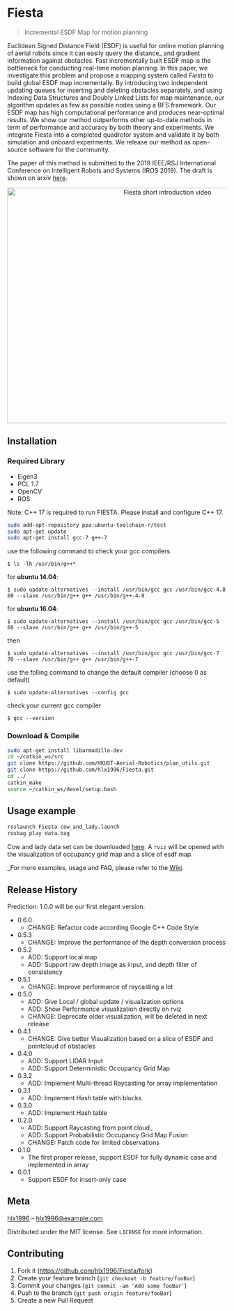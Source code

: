 # Fiesta
> Incremental ESDF Map for motion planning

Euclidean Signed Distance Field (ESDF) is useful for online motion planning of aerial robots
since it can easily query the distance_ and gradient information against obstacles.
Fast incrementally built ESDF map is the bottleneck for conducting real-time motion planning.
In this paper, we investigate this problem and propose a mapping system called *Fiesta* to build
global ESDF map incrementally. By introducing two independent updating queues for inserting and
deleting obstacles separately, and using Indexing Data Structures and Doubly Linked Lists for
map maintenance, our algorithm updates as few as possible nodes using a BFS framework. Our ESDF
map has high computational performance and produces near-optimal results.
We show our method outperforms other up-to-date methods in term of performance and accuracy
by both theory and experiments. We integrate Fiesta into a completed quadrotor system and validate
it by both simulation and onboard experiments. We release our method as open-source software for the community. 

The paper of this method is submitted to the 2019 IEEE/RSJ International Conference on
Intelligent Robots and Systems (IROS 2019).  The draft is shown on arxiv
[here](https://arxiv.org/abs/1903.02144).

<p align="center">
<a href="http://www.youtube.com/watch?feature=player_embedded&v=pgRi8LOnT6Y
" target="_blank"><img src="figure/shortIntroduction.png"
alt="Fiesta short introduction video" width="720" height="540" /></a>
</p>

## Installation
### Required Library
- Eigen3
- PCL 1.7
- OpenCV
- ROS

Note: C++ 17 is required to run FIESTA. Please install and configure C++ 17.
```bash
sudo add-apt-repository ppa:ubuntu-toolchain-r/test
sudo apt-get update
sudo apt-get install gcc-7 g++-7
``` 

use the following command to check your gcc compilers

```
$ ls -lh /usr/bin/g++*
```

for **ubuntu 14.04**:

```
$ sudo update-alternatives --install /usr/bin/gcc gcc /usr/bin/gcc-4.8 60 --slave /usr/bin/g++ g++ /usr/bin/g++-4.8
```

for **ubuntu 16.04**:
```
$ sudo update-alternatives --install /usr/bin/gcc gcc /usr/bin/gcc-5 60 --slave /usr/bin/g++ g++ /usr/bin/g++-5
```

then

```
$ sudo update-alternatives --install /usr/bin/gcc gcc /usr/bin/gcc-7 70 --slave /usr/bin/g++ g++ /usr/bin/g++-7
```

use the folling command to change the default compiler (choose 0 as default)

```
$ sudo update-alternatives --config gcc
```

check your current gcc compiler

```
$ gcc --version
```


### Download & Compile
```sh
sudo apt-get install libarmadillo-dev
cd ~/catkin_ws/src
git clone https://github.com/HKUST-Aerial-Robotics/plan_utils.git
git clone https://github.com/hlx1996/Fiesta.git
cd ../
catkin_make
source ~/catkin_ws/devel/setup.bash
```



## Usage example

```sh
roslaunch Fiesta cow_and_lady.launch
rosbag play data.bag
```

Cow and lady data set can be downloaded [here](http://robotics.ethz.ch/~asl-datasets/iros_2017_voxblox/data.bag).
A `rviz` will be opened with the visualization of occupancy grid map and a slice of esdf map.

_For more examples, usage and FAQ, please refer to the [Wiki][wiki].



## Release History
Prediction: 1.0.0 will be our first elegant version.
* 0.6.0
    * CHANGE: Refactor code according Google C++ Code Style
* 0.5.3
    * CHANGE: Improve the performance of the depth conversion process
* 0.5.2
    * ADD: Support local map
    * ADD: Support raw depth image as input, and depth filter of consistency
* 0.5.1
    * CHANGE: Improve performance of raycasting a lot
* 0.5.0
    * ADD: Give Local / global update / visualization options
    * ADD: Show Performance visualization directly on rviz
    * CHANGE: Deprecate older visualization, will be deleted in next release
* 0.4.1
    * CHANGE: Give better Visualization based on a slice of ESDF and pointcloud of obstacles
* 0.4.0
    * ADD: Support LIDAR Input
    * ADD: Support Deterministic Occupancy Grid Map
* 0.3.2
    * ADD: Implement Multi-thread Raycasting for array implementation
* 0.3.1
    * ADD: Implement Hash table with blocks
* 0.3.0
    * ADD: Implement Hash table   
* 0.2.0
    * ADD: Support Raycasting from point cloud_
    * ADD: Support Probabilistic Occupancy Grid Map Fusion
    * CHANGE: Patch code for limited observations
* 0.1.0
    * The first proper release, support ESDF for fully dynamic case and implemented in array
* 0.0.1
    * Support ESDF for insert-only case

## Meta

[hlx1996](https://github.com/hlx1996/) – hlx1996@example.com

Distributed under the MIT license. See ``LICENSE`` for more information.

## Contributing

1. Fork it (<https://github.com/hlx1996/Fiesta/fork>)
2. Create your feature branch (`git checkout -b feature/fooBar`)
3. Commit your changes (`git commit -am 'Add some fooBar'`)
4. Push to the branch (`git push origin feature/fooBar`)
5. Create a new Pull Request

<!-- Markdown link & img_ dfn's -->
[wiki]: https://github.com/hlx1996/Fiesta/wiki
